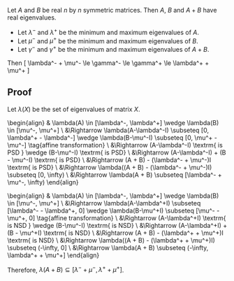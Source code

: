 Let $A$ and $B$ be real $n$ by $n$ symmetric matrices.
Then $A$, $B$ and $A+B$ have real eigenvalues.

* Let $\lambda^-$ and $\lambda^+$ be the minimum and maximum eigenvalues of $A$.
* Let $\mu^-$ and $\mu^+$ be the minimum and maximum eigenvalues of $B$.
* Let $\gamma^-$ and $\gamma^+$ be the minimum and maximum eigenvalues of $A+B$.

Then
\[ \lambda^- + \mu^- \le \gamma^- \le \gamma^+ \le \lambda^+ + \mu^+ \]

## Proof

Let $\lambda(X)$ be the set of eigenvalues of matrix $X$.

\begin{align}
& \lambda(A) \in [\lambda^-, \lambda^+] \wedge \lambda(B) \in [\mu^-, \mu^+]
\\ &\Rightarrow \lambda(A-\lambda^-I) \subseteq [0, \lambda^+ - \lambda^-]
\wedge \lambda(B-\mu^-I) \subseteq [0, \mu^+ - \mu^-] \tag{affine transformation}
\\ &\Rightarrow (A-\lambda^-I) \textrm{ is PSD } \wedge (B-\mu^-I) \textrm{ is PSD}
\\ &\Rightarrow (A-\lambda^-I) + (B - \mu^-I) \textrm{ is PSD}
\\ &\Rightarrow (A + B) - (\lambda^- + \mu^-)I \textrm{ is PSD}
\\ &\Rightarrow \lambda((A + B) - (\lambda^- + \mu^-)I) \subseteq [0, \infty)
\\ &\Rightarrow \lambda(A + B) \subseteq [\lambda^- + \mu^-, \infty)
\end{align}

\begin{align}
& \lambda(A) \in [\lambda^-, \lambda^+] \wedge \lambda(B) \in [\mu^-, \mu^+]
\\ &\Rightarrow \lambda(A-\lambda^+I) \subseteq [\lambda^- - \lambda^+, 0]
\wedge \lambda(B-\mu^+I) \subseteq [\mu^- - \mu^+, 0] \tag{affine transformation}
\\ &\Rightarrow (A-\lambda^+I) \textrm{ is NSD } \wedge (B-\mu^-I) \textrm{ is NSD}
\\ &\Rightarrow (A-\lambda^+I) + (B - \mu^+I) \textrm{ is NSD}
\\ &\Rightarrow (A + B) - (\lambda^+ + \mu^+)I \textrm{ is NSD}
\\ &\Rightarrow \lambda((A + B) - (\lambda^+ + \mu^+)I) \subseteq (-\infty, 0]
\\ &\Rightarrow \lambda(A + B) \subseteq (-\infty, \lambda^+ + \mu^+]
\end{align}

Therefore, $\lambda(A+B) \subseteq [\lambda^- + \mu^-, \lambda^+ + \mu^+]$.
